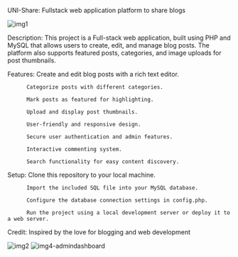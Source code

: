 UNI-Share: Fullstack web application platform to share blogs


![img1](https://github.com/Nipuni-De-Silva/Fullstack-blog-app/assets/80912329/47935eb0-01a6-459a-b73c-a72f510f9b4c)


Description: This project is a Full-stack web application, built using PHP and MySQL that allows users to create, edit, and manage blog posts. The platform also supports featured posts, categories, and image uploads for post thumbnails.

Features: Create and edit blog posts with a rich text editor.

          Categorize posts with different categories.
          
          Mark posts as featured for highlighting.
          
          Upload and display post thumbnails.
          
          User-friendly and responsive design.
          
          Secure user authentication and admin features.
          
          Interactive commenting system.
          
          Search functionality for easy content discovery.

Setup:    Clone this repository to your local machine.

          Import the included SQL file into your MySQL database.
          
          Configure the database connection settings in config.php.
          
          Run the project using a local development server or deploy it to a web server.

Credit:   Inspired by the love for blogging and web development


![img2](https://github.com/Nipuni-De-Silva/Fullstack-blog-app/assets/80912329/07e6187d-b6e0-44a0-a311-d8ce7aa06c60)
![img4-admindashboard](https://github.com/Nipuni-De-Silva/Fullstack-blog-app/assets/80912329/f29c71b7-2f0c-4275-8a5d-02fdccbf7be7)


